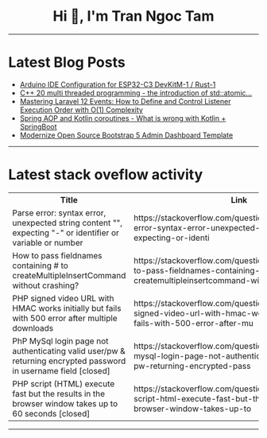 <h1 align="center">Hi 👋, I'm Tran Ngoc Tam</h1>

---

# Latest Blog Posts 
<!-- BLOG-POST-LIST:START -->
- [Arduino IDE Configuration for ESP32-C3 DevKitM-1 / Rust-1](https://dev.to/jajera/arduino-ide-configuration-for-esp32-c3-devkitm-1-rust-1-5d99)
- [C++ 20 multi threaded programming - the introduction of std::atomic...](https://dev.to/sommukhopadhyay/c-20-multi-threaded-programming-the-introduction-of-stdatomic-1cog)
- [Mastering Laravel 12 Events: How to Define and Control Listener Execution Order with O&lpar;1&rpar; Complexity](https://dev.to/cmmishra9/mastering-laravel-12-events-how-to-define-and-control-listener-execution-order-with-o1-complexity-4id2)
- [Spring AOP and Kotlin coroutines - What is wrong with Kotlin + SpringBoot](https://dev.to/vishesh/learning-spring-aop-and-kotlin-coroutines-what-is-wrong-with-kotlin-springboot-5417)
- [Modernize Open Source Bootstrap 5 Admin Dashboard Template](https://dev.to/vaibhavg/modernize-open-source-bootstrap-5-admin-dashboard-template-bao)
<!-- BLOG-POST-LIST:END -->

---

# Latest stack oveflow activity
<table>
  <tr><th>Title</th><th>Link</th></tr>
  <!-- STACKOVERFLOW:START --><tr><td>Parse error: syntax error, unexpected string content &quot;&quot;, expecting &quot;-&quot; or identifier or variable or number</td><td>https://stackoverflow.com/questions/79769029/parse-error-syntax-error-unexpected-string-content-expecting-or-identi</td></tr><tr><td>How to pass fieldnames containing # to createMultipleInsertCommand without crashing?</td><td>https://stackoverflow.com/questions/79768985/how-to-pass-fieldnames-containing-to-createmultipleinsertcommand-without-crash</td></tr><tr><td>PHP signed video URL with HMAC works initially but fails with 500 error after multiple downloads</td><td>https://stackoverflow.com/questions/79768961/php-signed-video-url-with-hmac-works-initially-but-fails-with-500-error-after-mu</td></tr><tr><td>PhP MySql login page not authenticating valid user/pw &amp; returning encrypted password in username field [closed]</td><td>https://stackoverflow.com/questions/79768925/php-mysql-login-page-not-authenticating-valid-user-pw-returning-encrypted-pass</td></tr><tr><td>PHP script &lpar;HTML&rpar; execute fast but the results in the browser window takes up to 60 seconds [closed]</td><td>https://stackoverflow.com/questions/79768843/php-script-html-execute-fast-but-the-results-in-the-browser-window-takes-up-to</td></tr><!-- STACKOVERFLOW:END -->
</table>

---


